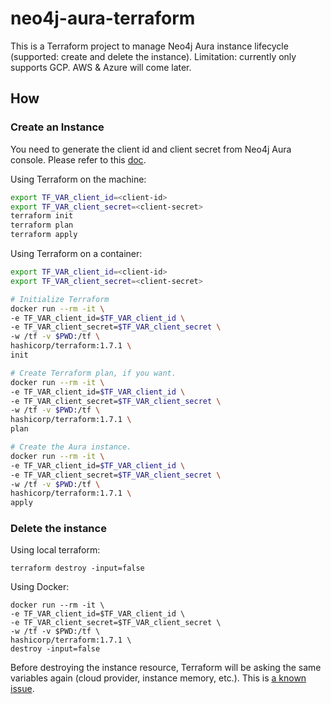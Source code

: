 # neo4j-aura-terraform

This is a Terraform project to manage Neo4j Aura instance lifecycle (supported: create and delete the instance).
Limitation: currently only supports GCP. AWS & Azure will come later.

## How

### Create an Instance

You need to generate the client id and client secret from Neo4j Aura console. Please refer to this [doc](https://neo4j.com/docs/aura/platform/api/authentication/).

Using Terraform on the machine:

```bash 
export TF_VAR_client_id=<client-id>
export TF_VAR_client_secret=<client-secret>
terraform init
terraform plan
terraform apply
```

Using Terraform on a container:

```bash
export TF_VAR_client_id=<client-id>
export TF_VAR_client_secret=<client-secret>

# Initialize Terraform
docker run --rm -it \
-e TF_VAR_client_id=$TF_VAR_client_id \
-e TF_VAR_client_secret=$TF_VAR_client_secret \
-w /tf -v $PWD:/tf \
hashicorp/terraform:1.7.1 \
init

# Create Terraform plan, if you want.
docker run --rm -it \
-e TF_VAR_client_id=$TF_VAR_client_id \
-e TF_VAR_client_secret=$TF_VAR_client_secret \
-w /tf -v $PWD:/tf \
hashicorp/terraform:1.7.1 \
plan

# Create the Aura instance.
docker run --rm -it \
-e TF_VAR_client_id=$TF_VAR_client_id \
-e TF_VAR_client_secret=$TF_VAR_client_secret \
-w /tf -v $PWD:/tf \
hashicorp/terraform:1.7.1 \
apply

```

### Delete the instance

Using local terraform:
```
terraform destroy -input=false
```

Using Docker:
```
docker run --rm -it \
-e TF_VAR_client_id=$TF_VAR_client_id \
-e TF_VAR_client_secret=$TF_VAR_client_secret \
-w /tf -v $PWD:/tf \
hashicorp/terraform:1.7.1 \
destroy -input=false
```

Before destroying the instance resource, Terraform will be asking 
the same variables again (cloud provider, instance memory, etc.). 
This is [a known issue](https://github.com/hashicorp/terraform/issues/23552).